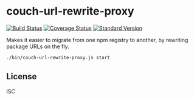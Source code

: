 # couch-url-rewrite-proxy

[![Build Status](https://travis-ci.org/npm/couch-url-rewrite-proxy.svg)](https://travis-ci.org/npm/couch-url-rewrite-proxy)
[![Coverage Status](https://coveralls.io/repos/npm/couch-url-rewrite-proxy/badge.svg?branch=master)](https://coveralls.io/r/conventional-changelog/standard-version?branch=master)
[![Standard Version](https://img.shields.io/badge/release-standard%20version-brightgreen.svg)](https://github.com/conventional-changelog/standard-version)

Makes it easier to migrate from one npm registry to another, by rewriting
package URLs on the fly.

```sh
./bin/couch-url-rewrite-proxy.js start
```

## License

ISC
